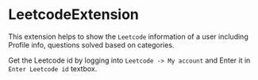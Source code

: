 # LeetcodeExtension

This extension helps to show the `Leetcode` information of a user including Profile info, questions solved based on categories.

Get the Leetcode id by logging into `Leetcode -> My account` and Enter it in `Enter Leetcode id` textbox.
